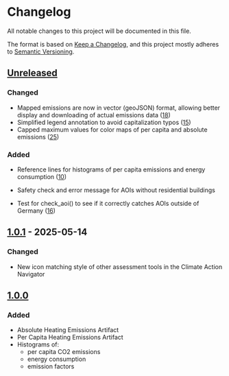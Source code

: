 # Changelog

All notable changes to this project will be documented in this file.

The format is based on [Keep a Changelog](https://keepachangelog.com/en/1.0.0/),
and this project mostly adheres to [Semantic Versioning](https://semver.org/spec/v2.0.0.html).

## [Unreleased](https://gitlab.heigit.org/climate-action/plugins/heating-emissions/-/compare/1.0.1...main)

### Changed

- Mapped emissions are now in vector (geoJSON) format, allowing better display and downloading of actual emissions data ([18](https://gitlab.heigit.org/climate-action/plugins/heating-emissions/-/issues/18))
- Simplified legend annotation to avoid capitalization typos ([15](https://gitlab.heigit.org/climate-action/plugins/heating-emissions/-/issues/15))
- Capped maximum values for color maps of per capita and absolute emissions ([25](https://gitlab.heigit.org/climate-action/plugins/heating-emissions/-/issues/25))

### Added

- Reference lines for histograms of per capita emissions and energy consumption ([10](https://gitlab.heigit.org/climate-action/plugins/heating-emissions/-/issues/10))
- Safety check and error message for AOIs without residential buildings

- Test for check_aoi() to see if it correctly catches AOIs outside of Germany ([16](https://gitlab.heigit.org/climate-action/plugins/heating-emissions/-/issues/16))


## [1.0.1](https://gitlab.heigit.org/climate-action/plugins/heating-emissions/-/releases/1.0.1) - 2025-05-14

### Changed

- New icon matching style of other assessment tools in the Climate Action Navigator

## [1.0.0](https://gitlab.heigit.org/climate-action/plugins/heating-emissions/-/releases/1.0.0)

### Added

- Absolute Heating Emissions Artifact
- Per Capita Heating Emissions Artifact
- Histograms of:
  - per capita CO2 emissions
  - energy consumption
  - emission factors
